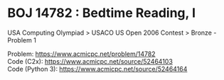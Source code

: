 # BOJ 14782 : Bedtime Reading, I  
USA Computing Olympiad > USACO US Open 2006 Contest > Bronze - Problem 1  
  
Problem: https://www.acmicpc.net/problem/14782  
Code (C2x): https://www.acmicpc.net/source/52464103  
Code (Python 3): https://www.acmicpc.net/source/52464164  
